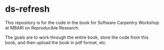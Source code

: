 # ds-refresh
This repository is for the code in the book for Software Carpentry Workshop at MBARI on Reproducible Research.  

The goals are to work through the entire book, store the code from this book, and then upload the book in pdf format, etc.
